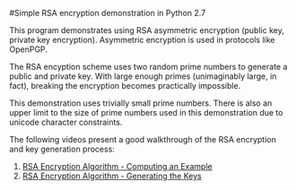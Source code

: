 #Simple RSA encryption demonstration in Python 2.7

This program demonstrates using RSA asymmetric encryption (public key, private key encryption). Asymmetric encryption is used in protocols like OpenPGP.

The RSA encyption scheme uses two random prime numbers to generate a public and private key. With large enough primes (unimaginably large, in fact), breaking the encryption becomes practically impossible.

This demonstration uses trivially small prime numbers. There is also an upper limit to the size of prime numbers used in this demonstration due to unicode character constraints.

The following videos present a good walkthrough of the RSA encryption and key generation process:
1. [RSA Encryption Algorithm - Computing an Example](https://www.youtube.com/watch?v=4zahvcJ9glg)
2. [RSA Encryption Algorithm - Generating the Keys](https://www.youtube.com/watch?v=oOcTVTpUsPQ)
